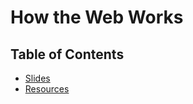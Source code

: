 # How the Web Works

## Table of Contents

- [Slides](/lectures/01-how-the-web-works/slides)
- [Resources](resources.md)
